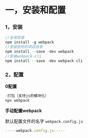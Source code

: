 # 一，安装和配置

### 1，安装

```js
//全局安装
npm install -g webpack
//安装到你的项目目录
npm install --save -dev webpack
//安装webpack-cli
npm install --save -dev webpack-cli
```

### 2，配置

**0配置**

```js
-打包（支持js的模块化）
npx webpack
```

**手动配置webpack**

默认配置文件的名字  `webpack.config.js`

```js
-----webpack.config.js-----

 
```

